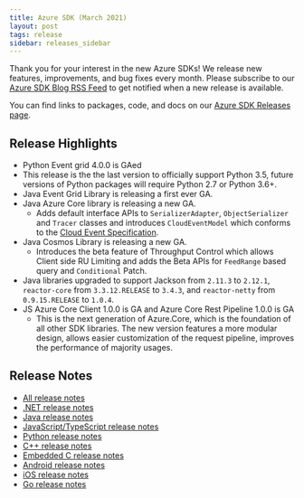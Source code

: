 ```yaml
---
title: Azure SDK (March 2021)
layout: post
tags: release
sidebar: releases_sidebar
---
```


Thank you for your interest in the new Azure SDKs! We release new features, improvements, and bug fixes every month. Please subscribe to our [Azure SDK Blog RSS Feed](https://devblogs.microsoft.com/azure-sdk/feed) to get notified when a new release is available.

You can find links to packages, code, and docs on our [Azure SDK Releases page](https://aka.ms/azsdk/releases).

## Release Highlights

* Python Event grid 4.0.0 is GAed
* This release is the the last version to officially support Python 3.5, future versions of Python packages will require Python 2.7 or Python 3.6+.
* Java Event Grid Library is releasing a first ever GA.
* Java Azure Core library is releasing a new GA.
  * Adds default interface APIs to `SerializerAdapter`, `ObjectSerializer` and `Tracer` classes and introduces `CloudEventModel` which conforms to the [Cloud Event Specification](https://github.com/cloudevents/spec/blob/v1.0.1/spec.md).
* Java Cosmos Library is releasing a new GA.
  * Introduces the beta feature of Throughput Control which allows Client side RU Limiting and adds the Beta APIs for `FeedRange` based query and `Conditional` Patch.
* Java libraries upgraded to support Jackson from `2.11.3` to `2.12.1`, `reactor-core` from `3.3.12.RELEASE` to `3.4.3`, and `reactor-netty` from `0.9.15.RELEASE` to `1.0.4`.
* JS Azure Core Client 1.0.0 is GA and Azure Core Rest Pipeline 1.0.0 is GA
    * This is the next generation of Azure.Core, which is the foundation of all other SDK libraries. The new version features a more modular design, allows easier customization of the request pipeline, improves the performance of majority usages.
## Release Notes

* [All release notes](index.md)
* [.NET release notes](dotnet.md)
* [Java release notes](java.md)
* [JavaScript/TypeScript release notes](js.md)
* [Python release notes](python.md)
* [C++ release notes](cpp.md)
* [Embedded C release notes](c.md)
* [Android release notes](android.md)
* [iOS release notes](ios.md)
* [Go release notes](go.md)
